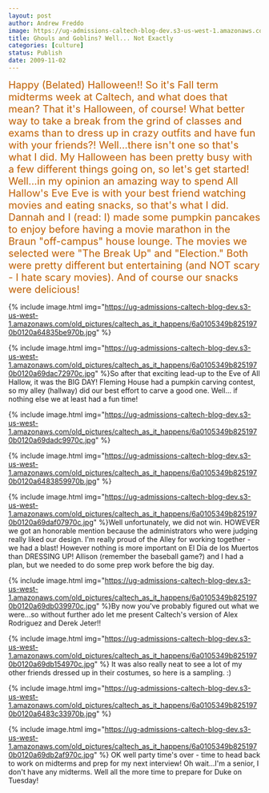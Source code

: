```yaml
---
layout: post
author: Andrew Freddo
image: https://ug-admissions-caltech-blog-dev.s3-us-west-1.amazonaws.com/old_pictures/caltech_as_it_happens/6a0105349b8251970b0120a69dabe9970c.jpg
title: Ghouls and Goblins? Well... Not Exactly
categories: [culture]
status: Publish
date: 2009-11-02
---
```


<span style="color: #bf5f00; font-size: 20px;"><span style="color: #bf5f00; font-size: 20px;">Happy (Belated) Halloween!!
So it's Fall term midterms week at Caltech, and what does that mean? That it's Halloween, of course! What better way to take a break from the grind of classes and exams than to dress up in crazy outfits and have fun with your friends?! Well...there isn't one so that's what I did. My Halloween has been pretty busy with a few different things going on, so let's get started!
Well...in my opinion an amazing way to spend All Hallow's Eve Eve is with your best friend watching movies and eating snacks, so that's what I did. Dannah and I (read: I) made some pumpkin pancakes to enjoy before having a movie marathon in the Braun "off-campus" house lounge. The movies we selected were "The Break Up" and "Election." Both were pretty different but entertaining (and NOT scary - I hate scary movies). And of course our snacks were delicious!


{% include image.html img="https://ug-admissions-caltech-blog-dev.s3-us-west-1.amazonaws.com/old_pictures/caltech_as_it_happens/6a0105349b8251970b0120a64835be970b.jpg" %}

{% include image.html img="https://ug-admissions-caltech-blog-dev.s3-us-west-1.amazonaws.com/old_pictures/caltech_as_it_happens/6a0105349b8251970b0120a69dac72970c.jpg" %}So after that exciting lead-up to the Eve of All Hallow, it was the BIG DAY! Fleming House had a pumpkin carving contest, so my alley (hallway) did our best effort to carve a good one. Well... if nothing else we at least had a fun time!

{% include image.html img="https://ug-admissions-caltech-blog-dev.s3-us-west-1.amazonaws.com/old_pictures/caltech_as_it_happens/6a0105349b8251970b0120a69dadc9970c.jpg" %}

{% include image.html img="https://ug-admissions-caltech-blog-dev.s3-us-west-1.amazonaws.com/old_pictures/caltech_as_it_happens/6a0105349b8251970b0120a6483859970b.jpg" %}

{% include image.html img="https://ug-admissions-caltech-blog-dev.s3-us-west-1.amazonaws.com/old_pictures/caltech_as_it_happens/6a0105349b8251970b0120a69daf07970c.jpg" %}Well unfortunately, we did not win. HOWEVER we got an honorable mention because the administrators who were judging really liked our design. I'm really proud of the Alley for working together - we had a blast!
However nothing is more important on El Día de los Muertos than DRESSING UP! Allison (remember the baseball game?) and I had a plan, but we needed to do some prep work before the big day.


{% include image.html img="https://ug-admissions-caltech-blog-dev.s3-us-west-1.amazonaws.com/old_pictures/caltech_as_it_happens/6a0105349b8251970b0120a69db039970c.jpg" %}By now you've probably figured out what we were...so without further ado let me present Caltech's version of Alex Rodriguez and Derek Jeter!!

{% include image.html img="https://ug-admissions-caltech-blog-dev.s3-us-west-1.amazonaws.com/old_pictures/caltech_as_it_happens/6a0105349b8251970b0120a69db154970c.jpg" %} It was also really neat to see a lot of my other friends dressed up in their costumes, so here is a sampling. :)

{% include image.html img="https://ug-admissions-caltech-blog-dev.s3-us-west-1.amazonaws.com/old_pictures/caltech_as_it_happens/6a0105349b8251970b0120a6483c33970b.jpg" %}

{% include image.html img="https://ug-admissions-caltech-blog-dev.s3-us-west-1.amazonaws.com/old_pictures/caltech_as_it_happens/6a0105349b8251970b0120a69db2af970c.jpg" %} OK well party time's over - time to head back to work on midterms and prep for my next interview! Oh wait...I'm a senior, I don't have any midterms. Well all the more time to prepare for Duke on Tuesday!
